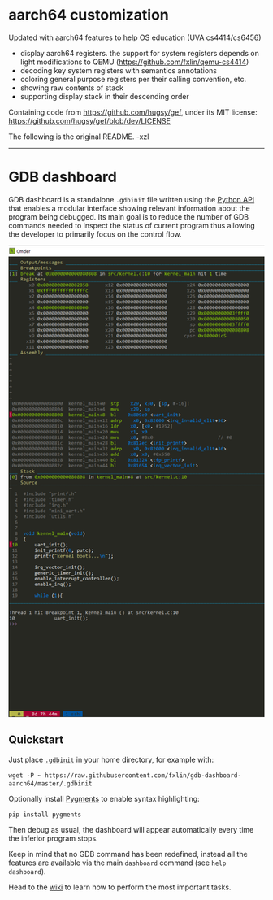# aarch64 customization

Updated with aarch64 features to help OS education (UVA cs4414/cs6456)

- display aarch64 registers. the support for system registers depends on light modifications to QEMU (https://github.com/fxlin/qemu-cs4414)
- decoding key system registers with semantics annotations
- coloring general purpose registers per their calling convention, etc. 
- showing raw contents of stack
- supporting display stack in their descending order

Containing code from https://github.com/hugsy/gef, under its MIT license: https://github.com/hugsy/gef/blob/dev/LICENSE

The following is the original README. -xzl

-------------------

# GDB dashboard

GDB dashboard is a standalone `.gdbinit` file written using the [Python API][] that enables a modular interface showing relevant information about the program being debugged. Its main goal is to reduce the number of GDB commands needed to inspect the status of current program thus allowing the developer to primarily focus on the control flow.

![Screenshot](gdb-dash-aarch64.png)

[Python API]: https://sourceware.org/gdb/onlinedocs/gdb/Python-API.html

## Quickstart

Just place [`.gdbinit`][] in your home directory, for example with:

```
wget -P ~ https://raw.githubusercontent.com/fxlin/gdb-dashboard-aarch64/master/.gdbinit
```

Optionally install [Pygments][] to enable syntax highlighting:

```
pip install pygments
```

Then debug as usual, the dashboard will appear automatically every time the inferior program stops.

Keep in mind that no GDB command has been redefined, instead all the features are available via the main `dashboard` command (see `help dashboard`).

Head to the [wiki][] to learn how to perform the most important tasks.

[`.gdbinit`]: https://raw.githubusercontent.com/cyrus-and/gdb-dashboard/master/.gdbinit
[Pygments]: http://pygments.org/
[wiki]: https://github.com/cyrus-and/gdb-dashboard/wiki
